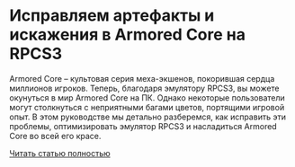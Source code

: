 # Исправляем артефакты и искажения в Armored Core на RPCS3



Armored Core – культовая серия меха-экшенов, покорившая сердца миллионов игроков. Теперь, благодаря эмулятору RPCS3, вы можете окунуться в мир Armored Core на ПК. Однако некоторые пользователи могут столкнуться с неприятными багами цветов, портящими игровой опыт. В этом руководстве мы детально разберемся, как исправить эти проблемы, оптимизировать эмулятор RPCS3 и насладиться Armored Core во всей его красе.

[Читать статью полностью](https://xyberbara.com/gaming/armored-core-rpcs3/)
